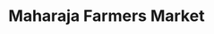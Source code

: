 ---
title: "Maharaja Farmers Market"
url: /new-hyde-park/maharaja-farmers-market/
shop: Supermarkt
---